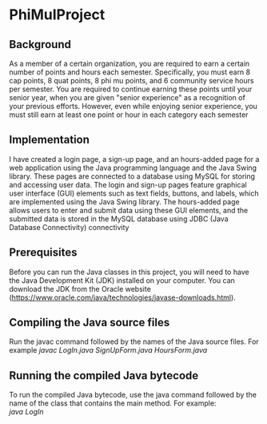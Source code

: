 # PhiMuIProject 

## Background 
As a member of a certain organization, you are required to earn a certain number of points and hours each semester. 
Specifically, you must earn 8 cap points, 8 quat points, 8 phi mu points, and 6 community service hours per semester. 
You are required to continue earning these points until your senior year, when you are given "senior experience" as a recognition of your previous efforts. 
However, even while enjoying senior experience, you must still earn at least one point or hour in each category each semester

## Implementation 
I have created a login page, a sign-up page, and an hours-added page for a web application using the Java programming language and the Java Swing library. These pages are connected to a database using MySQL for storing and accessing user data. The login and sign-up pages feature graphical user interface (GUI) elements such as text fields, buttons, and labels, which are implemented using the Java Swing library. The hours-added page allows users to enter and submit data using these GUI elements, and the submitted data is stored in the MySQL database using JDBC (Java Database Connectivity) connectivity

## Prerequisites
Before you can run the Java classes in this project, you will need to have the Java Development Kit (JDK) installed on your computer. You can download the JDK from the Oracle website (https://www.oracle.com/java/technologies/javase-downloads.html).

## Compiling the Java source files
Run the javac command followed by the names of the Java source files. For example
*javac LogIn.java SignUpForm.java HoursForm.java*

## Running the compiled Java bytecode
To run the compiled Java bytecode, use the java command followed by the name of the class that contains the main method. For example: <br />
*java LogIn*

